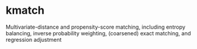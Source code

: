 # kmatch
Multivariate-distance and propensity-score matching, including entropy balancing, inverse probability weighting, (coarsened) exact matching, and regression adjustment
